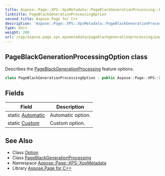 ```yaml
---
title: Aspose::Page::XPS::XpsMetadata::PageBlackGenerationProcessing::PageBlackGenerationProcessingOption class
linktitle: PageBlackGenerationProcessingOption
second_title: Aspose.Page for C++
description: 'Aspose::Page::XPS::XpsMetadata::PageBlackGenerationProcessing::PageBlackGenerationProcessingOption class. Describes the PageBlackGenerationProcessing feature options in C++.'
type: docs
weight: 200
url: /cpp/aspose.page.xps.xpsmetadata/pageblackgenerationprocessing/pageblackgenerationprocessingoption/
---
```

## PageBlackGenerationProcessingOption class


Describes the [PageBlackGenerationProcessing](../) feature options.

```cpp
class PageBlackGenerationProcessingOption : public Aspose::Page::XPS::XpsMetadata::Option
```

## Fields

| Field | Description |
| --- | --- |
| static [Automatic](./automatic/) | Automatic option. |
| static [Custom](./custom/) | Custom option. |
## See Also

* Class [Option](../../option/)
* Class [PageBlackGenerationProcessing](../)
* Namespace [Aspose::Page::XPS::XpsMetadata](../../)
* Library [Aspose.Page for C++](../../../)
